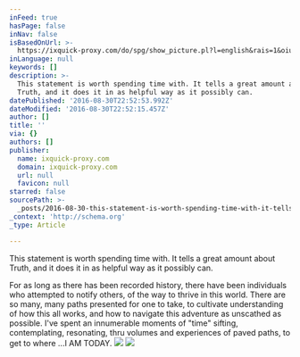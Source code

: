 ```yaml
---
inFeed: true
hasPage: false
inNav: false
isBasedOnUrl: >-
  https://ixquick-proxy.com/do/spg/show_picture.pl?l=english&rais=1&oiu=http%3A%2F%2Fyourdailyenlightenment.files.wordpress.com%2F2011%2F10%2F4829800206_f535f82509.jpg&sp=637163cd273300d863b074b60179c8d8
inLanguage: null
keywords: []
description: >-
  This statement is worth spending time with. It tells a great amount about
  Truth, and it does it in as helpful way as it possibly can.
datePublished: '2016-08-30T22:52:53.992Z'
dateModified: '2016-08-30T22:52:15.457Z'
author: []
title: ''
via: {}
authors: []
publisher:
  name: ixquick-proxy.com
  domain: ixquick-proxy.com
  url: null
  favicon: null
starred: false
sourcePath: >-
  _posts/2016-08-30-this-statement-is-worth-spending-time-with-it-tells-a-great.md
_context: 'http://schema.org'
_type: Article

---
```

This statement is worth spending time with. It tells a great amount about Truth, and it does it in as helpful way as it possibly can.

For as long as there has been recorded history, there have been individuals who attempted to notify others, of the way to thrive in this world. There are so many, many paths presented for one to take, to  cultivate understanding of how this all works, and how to navigate this adventure as unscathed as possible. I've spent an innumerable moments of "time" sifting, contemplating, resonating, thru volumes and experiences of paved paths, to get to where     ...I AM TODAY.
![](https://s15-us2.ixquick.com/cgi-bin/serveimage?url=http:%2F%2Fyourdailyenlightenment.files.wordpress.com%2F2011%2F10%2F4829800206_f535f82509.jpg&sp=637163cd273300d863b074b60179c8d8)
![](https://the-grid-user-content.s3-us-west-2.amazonaws.com/8f247ce2-968a-4a66-ac54-0625027e84c9.jpg)